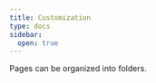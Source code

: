 ```yaml
---
title: Customization
type: docs
sidebar:
  open: true
---
```


Pages can be organized into folders.
